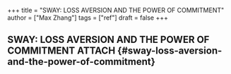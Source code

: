 +++
title = "SWAY: LOSS AVERSION AND THE POWER OF COMMITMENT"
author = ["Max Zhang"]
tags = ["ref"]
draft = false
+++

## SWAY: LOSS AVERSION AND THE POWER OF COMMITMENT <span class="tag"><span class="ATTACH">ATTACH</span></span> {#sway-loss-aversion-and-the-power-of-commitment}
